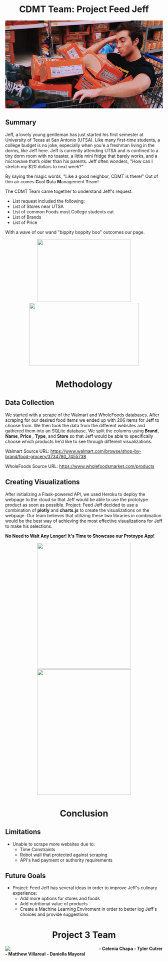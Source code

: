 <h1 align="center"> CDMT Team: Project Feed Jeff </h1>

![guy-with-ramen](readme-img/ramen-guy.png)

## Summary
Jeff, a lovely young gentleman has just started his first semester at University of Texas at San Antonio (UTSA). Like many first-time students, a college budget is no joke, especially when you'e a freshman living in the dorms, like Jeff here. Jeff is currently attending UTSA and is confined to a tiny dorm room with no toaster, a little mini fridge that barely works, and a microwave that’s older than his parents. Jeff often wonders, "How can I stretch my $20 dollars to next week?" 

By saying the magic words, "Like a good neighbor, CDMT is there!" Out of thin air comes **C**ool **D**ata **M**anagement **T**eam!

The CDMT Team came together to understand Jeff's request. 
* List request included the following:
* List of Stores near UTSA
* List of common Foods most College students eat 
* List of Brands
* List of Price

With a wave of our wand "bippity boppity boo" outcomes our page. 

<p align="center">
<img src= "http://cdn.abclocal.go.com/content/wpvi/images/cms/513058_1280x720.jpg"  width="300" height="200">
<img src= "http://blog.logomyway.com/wp-content/uploads/2017/02/walmart-store.jpg" width="350" height="200">
</p>
                                                                                                                                    
<h1 align="center"> Methodology </h1>

## Data Collection
We started with a scrape of the Walmart and WholeFoods databases. After scraping for our desired food items we ended up with 206 items for Jeff to choose from. We then took the data from the different websites and gathered them into an SQLite database. We split the columns using <b>Brand</b>, <b>Name</b>, <b>Price</b> , <b>Type</b>, and <b>Store</b> so that Jeff would be able to specifically choose which products he'd like to see through different visualizations. 

Walmart Source URL: https://www.walmart.com/browse/shop-by-brand/food-grocery/3734780_7455738

WholeFoods Source URL: https://www.wholefoodsmarket.com/products

## Creating Visualizations
After initializing a Flask-powered API, we used Heroku to deploy the webpage to the cloud so that Jeff would be able to use the prototype product as soon as possible. Project: Feed Jeff decided to use a combination of <b>plotly</b> and <b>charts.js</b> to create the visualizations on the webpage. Our team believes that utilizing these two libraries in combination would be the best way of achieving the most effective visualizations for Jeff to make his selections. 

<b> No Need to Wait Any Longer! It's Time to Showcase our Protoype App! </b>

<p align="Center">
<img src= "https://i.pinimg.com/originals/82/13/bc/8213bcde03012743ace810fe2de364a9.jpg"  width="300" height="400">
<img src= "https://thedogman.net/wp-content/uploads/2020/10/corgi-8.1.jpg?x50647"  width="300" height="400">
</p>

<h1 align="center"> Conclusion </h1>

## Limitations 
* Unable to scrape more websites due to:
  * Time Constraints 
  * Robot wall that protected against scraping 
  * API's had payment or authority requirements

## Future Goals 
* Project: Feed Jeff has several ideas in order to improve Jeff's culinary experience: 
  * Add more options for stores and foods
  * Add nutritional value of products
  * Create a Machine Learning Enviroment in order to better log Jeff's choices and provide suggestions

<h1 align="center">Project 3 Team</h1>
<img src= "https://media.giphy.com/media/C3O6NJeqH9nKjKrAJy/giphy.gif" align="left" width="300px" length="300px" padding="10px">
  <b>
  - Celenia Chapa
  - Tyler Cutrer
  - Matthew Villareal
  - Daniella Mayoral
  </b>
<br clear="center"/>
